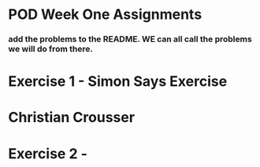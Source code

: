 # POD Week One Assignments

### add the problems to the README. WE can all call the problems we will do from there.



# Exercise 1 - Simon Says Exercise
# Christian Crousser

# Exercise 2 - 